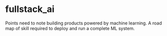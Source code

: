 # fullstack_ai
Points need to note building products powered by machine learning. A road map of skill required to deploy and run a complete ML system. 
